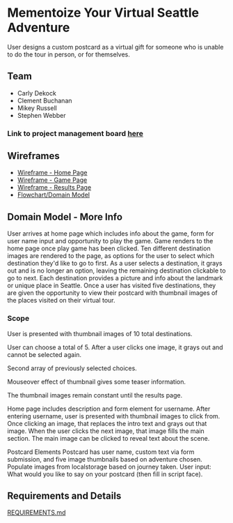 # Mementoize Your Virtual Seattle Adventure

User designs a custom postcard as a virtual gift for someone who is unable to do the tour in person, or for themselves.

## Team

- Carly Dekock
- Clement Buchanan
- Mikey Russell
- Stephen Webber

### Link to project management board [here](https://trello.com/b/bJfWkqyZ/choose-your-adventure)

## Wireframes

- [Wireframe - Home Page](prep-images/wireframe-home.jpeg)
- [Wireframe - Game Page](prep-images/wireframe-game.jpeg)
- [Wireframe - Results Page](prep-images/wireframe-results.jpeg)
- [Flowchart/Domain Model](prep-images/flowchart.png)

## Domain Model - More Info

User arrives at home page which includes info about the game, form for user name input and opportunity to play the game. Game renders to the home page once play game has been clicked. Ten different destination images are rendered to the page, as options for the user to select which destination they'd like to go to first. As a user selects a destination, it grays out and is no longer an option, leaving the remaining destination clickable to go to next. Each destination provides a picture and info about the landmark or unique place in Seattle. Once a user has visited five destinations, they are given the opportunity to view their postcard with thumbnail images of the places visited on their virtual tour. 
​
### Scope

User is presented with thumbnail images of 10 total destinations.

User can choose a total of 5. After a user clicks one image, it grays out and cannot be selected again.

Second array of previously selected choices.

Mouseover effect of thumbnail gives some teaser information.

The thumbnail images remain constant until the results page.

Home page includes description and form element for username. After entering username, user is presented with thumbnail images to click from. Once clicking an image, that replaces the intro text and grays out that image. When the user clicks the next image, that image fills the main section. The main image can be clicked to reveal text about the scene.

Postcard Elements
​Postcard has user name, custom text via form submission, and five image thumbnails based on adventure chosen.
Populate images from localstorage based on journey taken.
​User input: What would you like to say on your postcard (then fill in script face).

## Requirements and Details

[REQUIREMENTS.md](REQUIREMENTS.md)
